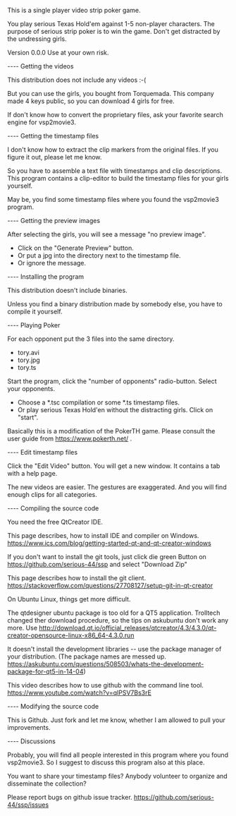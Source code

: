This is a single player video strip poker game.

You play serious Texas Hold'em against 1-5 non-player characters. The purpose of serious strip poker is to win the game. Don't get distracted by the undressing girls.

Version 0.0.0  Use at your own risk.


---- Getting the videos

This distribution does not include any videos :-(

But you can use the girls, you bought from Torquemada.
This company made 4 keys public, so you can download 4 girls for free.

If don't know how to convert the proprietary files, ask your favorite search engine for vsp2movie3.


---- Getting the timestamp files

I don't know how to extract the clip markers from the original files. If you figure it out, please let me know.

So you have to assemble a text file with timestamps and clip descriptions. This program contains a clip-editor to build the timestamp files for your girls yourself.

May be, you find some timestamp files where you found the vsp2movie3 program.


---- Getting the preview images

After selecting the girls, you will see a message "no preview image".
- Click on the "Generate Preview" button.
- Or put a jpg into the directory next to the timestamp file.
- Or ignore the message.


---- Installing the program

This distribution doesn't include binaries.

Unless you find a binary distribution made by somebody else, you have to compile it yourself.


---- Playing Poker

For each opponent put the 3 files into the same directory.

- tory.avi
- tory.jpg
- tory.ts

Start the program, click the "number of opponents" radio-button.
Select your opponents.
-  Choose a *.tsc compilation or some *.ts timestamp files.
-  Or play serious Texas Hold'en without the distracting girls.
Click on "start".

Basically this is a modification of the PokerTH game. Please consult the user guide from https://www.pokerth.net/ .


---- Edit timestamp files

Click the "Edit Video" button.
You will get a new window. It contains a tab with a help page.

The new videos are easier. The gestures are exaggerated. And you will find enough clips for all categories.


---- Compiling the source code

You need the free QtCreator IDE.

This page describes, how to install IDE and compiler on Windows.
https://www.ics.com/blog/getting-started-qt-and-qt-creator-windows

If you don't want to install the git tools, just click die green Button on https://github.com/serious-44/ssp and select "Download Zip"

This page describes how to install the git client.
https://stackoverflow.com/questions/27708127/setup-git-in-qt-creator

On Ubuntu Linux, things get more difficult.

The qtdesigner ubuntu package is too old for a QT5 application. Trolltech changed ther download procedure, so the tips on askubuntu don't work any more.
Use http://download.qt.io/official_releases/qtcreator/4.3/4.3.0/qt-creator-opensource-linux-x86_64-4.3.0.run

It doesn't install the development libraries -- use the package manager of your distribution.
(The package names are messed up. https://askubuntu.com/questions/508503/whats-the-development-package-for-qt5-in-14-04)

This video describes how to use github with the command line tool.
https://www.youtube.com/watch?v=qlPSV7Bs3rE


---- Modifying the source code

This is Github. Just fork and let me know, whether I am allowed to pull your improvements.


---- Discussions

Probably, you will find all people interested in this program where you found vsp2movie3. So I suggest to discuss this program also at this place.

You want to share your timestamp files? Anybody volunteer to organize and disseminate the collection?

Please report bugs on github issue tracker.
https://github.com/serious-44/ssp/issues

